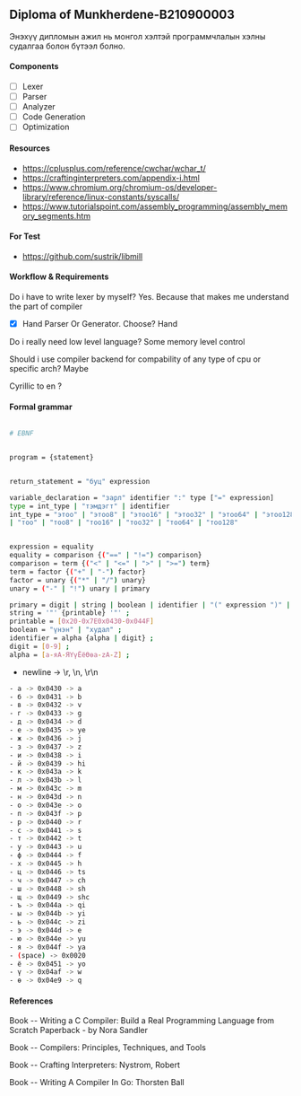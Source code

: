 ## Diploma of Munkherdene-B210900003

Энэхүү дипломын ажил нь монгол хэлтэй программчлалын хэлны судалгаа болон бүтээл болно.

#### Components

- [ ] Lexer
- [ ] Parser
- [ ] Analyzer
- [ ] Code Generation
- [ ] Optimization

#### Resources

- https://cplusplus.com/reference/cwchar/wchar_t/
- https://craftinginterpreters.com/appendix-i.html
- https://www.chromium.org/chromium-os/developer-library/reference/linux-constants/syscalls/
- https://www.tutorialspoint.com/assembly_programming/assembly_memory_segments.htm

#### For Test

- https://github.com/sustrik/libmill

#### Workflow & Requirements

Do i have to write lexer by myself?
Yes. Because that makes me understand the part of compiler

- [x] Hand Parser Or Generator. Choose?
      Hand

Do i really need low level language?
Some memory level control

Should i use compiler backend for compability of any type of cpu or specific arch?
Maybe

Cyrillic to en ?

#### Formal grammar

```sh

# EBNF


program = {statement}


return_statement = "буц" expression

variable_declaration = "зарл" identifier ":" type ["=" expression]
type = int_type | "тэмдэгт" | identifier
int_type = "этоо" | "этоо8" | "этоо16" | "этоо32" | "этоо64" | "этоо128"
| "тоо" | "тоо8" | "тоо16" | "тоо32" | "тоо64" | "тоо128"


expression = equality
equality = comparison {("==" | "!=") comparison}
comparison = term {("<" | "<=" | ">" | ">=") term}
term = factor {("+" | "-") factor}
factor = unary {("*" | "/") unary}
unary = ("-" | "!") unary | primary

primary = digit | string | boolean | identifier | "(" expression ")" | "хоосон"
string = '"' {printable} '"' ;
printable = [0x20-0x7E0x0430-0x044F]
boolean = "үнэн" | "худал" ;
identifier = alpha {alpha | digit} ;
digit = [0-9] ;
alpha = [а-яА-ЯҮүЁёӨөa-zA-Z] ;

```

- newline -> \r, \n, \r\n

```sh
- а -> 0x0430 -> a
- б -> 0x0431 -> b
- в -> 0x0432 -> v
- г -> 0x0433 -> g
- д -> 0x0434 -> d
- е -> 0x0435 -> ye
- ж -> 0x0436 -> j
- з -> 0x0437 -> z
- и -> 0x0438 -> i
- й -> 0x0439 -> hi
- к -> 0x043a -> k
- л -> 0x043b -> l
- м -> 0x043c -> m
- н -> 0x043d -> n
- о -> 0x043e -> o
- п -> 0x043f -> p
- р -> 0x0440 -> r
- с -> 0x0441 -> s
- т -> 0x0442 -> t
- у -> 0x0443 -> u
- ф -> 0x0444 -> f
- х -> 0x0445 -> h
- ц -> 0x0446 -> ts
- ч -> 0x0447 -> ch
- ш -> 0x0448 -> sh
- щ -> 0x0449 -> shc
- ъ -> 0x044a -> qi
- ы -> 0x044b -> yi
- ь -> 0x044c -> zi
- э -> 0x044d -> e
- ю -> 0x044e -> yu
- я -> 0x044f -> ya
- (space) -> 0x0020
- ё -> 0x0451 -> yo
- ү -> 0x04af -> w
- ө -> 0x04e9 -> q
```

#### References

Book -- Writing a C Compiler: Build a Real Programming Language from Scratch Paperback - by Nora Sandler

Book -- Compilers: Principles, Techniques, and Tools

Book -- Crafting Interpreters: Nystrom, Robert

Book -- Writing A Compiler In Go: Thorsten Ball
